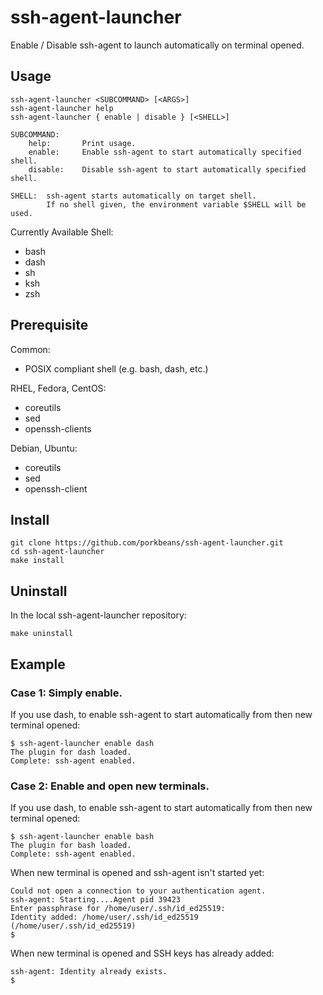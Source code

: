 # ssh-agent-launcher
Enable / Disable ssh-agent to launch automatically on terminal opened.

## Usage
```
ssh-agent-launcher <SUBCOMMAND> [<ARGS>]
ssh-agent-launcher help
ssh-agent-launcher { enable | disable } [<SHELL>]

SUBCOMMAND:
	help:		Print usage.
	enable:		Enable ssh-agent to start automatically specified shell.
	disable:	Disable ssh-agent to start automatically specified shell.

SHELL:	ssh-agent starts automatically on target shell.
		If no shell given, the environment variable $SHELL will be used.
```

Currently Available Shell:
* bash
* dash
* sh
* ksh
* zsh

## Prerequisite
Common:
* POSIX compliant shell (e.g. bash, dash, etc.)

RHEL, Fedora, CentOS:

* coreutils
* sed
* openssh-clients

Debian, Ubuntu:

* coreutils
* sed
* openssh-client

## Install
```
git clone https://github.com/porkbeans/ssh-agent-launcher.git
cd ssh-agent-launcher
make install
```

## Uninstall
In the local ssh-agent-launcher repository:
```
make uninstall
```

## Example
### Case 1: Simply enable.
If you use dash, to enable ssh-agent to start automatically from then new terminal opened:
```
$ ssh-agent-launcher enable dash
The plugin for dash loaded.
Complete: ssh-agent enabled.
```

### Case 2: Enable and open new terminals.
If you use dash, to enable ssh-agent to start automatically from then new terminal opened:
```
$ ssh-agent-launcher enable bash
The plugin for bash loaded.
Complete: ssh-agent enabled.
```

When new terminal is opened and ssh-agent isn't started yet:
```
Could not open a connection to your authentication agent.
ssh-agent: Starting....Agent pid 39423
Enter passphrase for /home/user/.ssh/id_ed25519: 
Identity added: /home/user/.ssh/id_ed25519 (/home/user/.ssh/id_ed25519)
$
```

When new terminal is opened and SSH keys has already added:
```
ssh-agent: Identity already exists.
$
```

